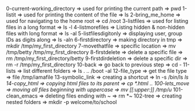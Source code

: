 0-current-working_directory => used for printing the current path => pwd
1-listit => used for printing the content of the file => ls
2-bring_me_home => used for navigating to the home root => cd /root
3-listfiles => used for listing files in a long format => ls -l
4-listmorefiles => Listing hidden & non-hidden files with long format => ls -al
5-listfilesdigitonly => displaying user, group IDs as digits along => ls -aln
6-firstdirectory => making directory in tmp => mkdir /tmp/my_first_directory
7-movethatfile => specific location => mv /tmp/betty /tmp/my_first_directory
8-firstdelete => delete a specific file => rm /tmp/my_first_directory/betty
9-firstdirdeletion => delete a specific dir => rm -r /tmp/my_first_directory
10-back => go back to previous step => cd -
11-lists => list different folders => ls . .. /boot -al
12-file_type => get the file type => file /tmp/iamafile
13-symbolic_link => creating a shortcut => ln -s /bin/ls __ls_
14-copy_html => copying html files to its parent => cp *.html ..
100-lets_move => moving all files beginning with uppercase => mv [[:upper:]] /tmp/u_
101-clean_emacs => deleting files ending with ~ => rm *~
102-tree => creating nested folders => mkdir -p welcome/to/school
